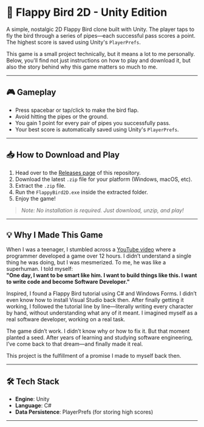 # 🐤 Flappy Bird 2D - Unity Edition

A simple, nostalgic 2D Flappy Bird clone built with Unity. The player taps to fly the bird through a series of pipes—each successful pass scores a point. The highest score is saved using Unity's `PlayerPrefs`.

This game is a small project technically, but it means a lot to me personally. Below, you'll find not just instructions on how to play and download it, but also the story behind why this game matters so much to me.

---

## 🎮 Gameplay

- Press spacebar or tap/click to make the bird flap.
- Avoid hitting the pipes or the ground.
- You gain 1 point for every pair of pipes you successfully pass.
- Your best score is automatically saved using Unity's `PlayerPrefs`.

---

## 📥 How to Download and Play

1. Head over to the [Releases page](https://github.com/YOUR_USERNAME/YOUR_REPO/releases) of this repository.
2. Download the latest `.zip` file for your platform (Windows, macOS, etc).
3. Extract the `.zip` file.
4. Run the `FlappyBird2D.exe` inside the extracted folder.
5. Enjoy the game!

> _Note: No installation is required. Just download, unzip, and play!_

---

## 💡 Why I Made This Game

When I was a teenager, I stumbled across a [YouTube video](https://www.youtube.com/watch?v=wDIQ17T3sRk&t=41818s&pp=ygUJMTIgY29kaW5n) where a programmer developed a game over 12 hours. I didn’t understand a single thing he was doing, but I was mesmerized. To me, he was like a superhuman. I told myself:  
**"One day, I want to be smart like him. I want to build things like this. I want to write code and become Software Developer."**

Inspired, I found a Flappy Bird tutorial using C# and Windows Forms. I didn’t even know how to install Visual Studio back then. After finally getting it working, I followed the tutorial line by line—literally writing every character by hand, without understanding what any of it meant. I imagined myself as a real software developer, working on a real task.

The game didn’t work. I didn’t know why or how to fix it. But that moment planted a seed. After years of learning and studying software engineering, I’ve come back to that dream—and finally made it real.

This project is the fulfillment of a promise I made to myself back then.

---

## 🛠️ Tech Stack

- **Engine**: Unity
- **Language**: C#
- **Data Persistence**: PlayerPrefs (for storing high scores)

---
